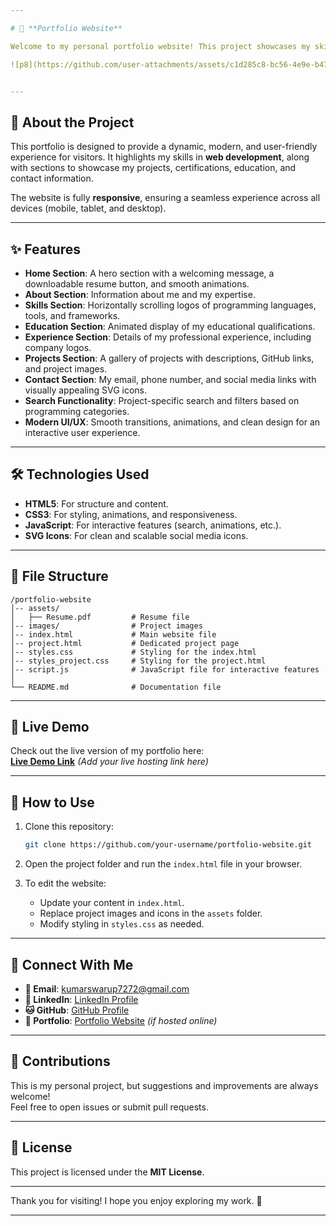 ```yaml
---

# 🚀 **Portfolio Website**  

Welcome to my personal portfolio website! This project showcases my skills, projects, experience, and educational background in an engaging and responsive manner. 

![p8](https://github.com/user-attachments/assets/c1d285c8-bc56-4e9e-b47f-a423b687695a)


---
```


## 🌟 **About the Project**  

This portfolio is designed to provide a dynamic, modern, and user-friendly experience for visitors. It highlights my skills in **web development**, along with sections to showcase my projects, certifications, education, and contact information.  

The website is fully **responsive**, ensuring a seamless experience across all devices (mobile, tablet, and desktop).  

---

## ✨ **Features**  

- **Home Section**: A hero section with a welcoming message, a downloadable resume button, and smooth animations.  
- **About Section**: Information about me and my expertise.  
- **Skills Section**: Horizontally scrolling logos of programming languages, tools, and frameworks.  
- **Education Section**: Animated display of my educational qualifications.  
- **Experience Section**: Details of my professional experience, including company logos.  
- **Projects Section**: A gallery of projects with descriptions, GitHub links, and project images.  
- **Contact Section**: My email, phone number, and social media links with visually appealing SVG icons.  
- **Search Functionality**: Project-specific search and filters based on programming categories.  
- **Modern UI/UX**: Smooth transitions, animations, and clean design for an interactive user experience.  

---

## 🛠️ **Technologies Used**  

- **HTML5**: For structure and content.  
- **CSS3**: For styling, animations, and responsiveness.  
- **JavaScript**: For interactive features (search, animations, etc.).  
- **SVG Icons**: For clean and scalable social media icons.  

---

## 📂 **File Structure**  

```
/portfolio-website  
│-- assets/  
│   ├── Resume.pdf         # Resume file  
│-- images/                # Project images
│-- index.html             # Main website file  
│-- project.html           # Dedicated project page  
│-- styles.css             # Styling for the index.html
│-- styles_project.css     # Styling for the project.html 
│-- script.js              # JavaScript file for interactive features  
│  
└── README.md              # Documentation file  
```

---

## 📸 **Live Demo**  

Check out the live version of my portfolio here:  
[**Live Demo Link**](#) *(Add your live hosting link here)*  

---

## 🚀 **How to Use**  

1. Clone this repository:  
   ```bash
   git clone https://github.com/your-username/portfolio-website.git
   ```  
2. Open the project folder and run the `index.html` file in your browser.  

3. To edit the website:  
   - Update your content in `index.html`.  
   - Replace project images and icons in the `assets` folder.  
   - Modify styling in `styles.css` as needed.  

---

## 🔗 **Connect With Me**  

- **📧 Email**: kumarswarup7272@gmail.com  
- **🔗 LinkedIn**: [LinkedIn Profile](#)  
- **🐱 GitHub**: [GitHub Profile](#)  
- **💼 Portfolio**: [Portfolio Website](#) *(if hosted online)*  

---

## 🤝 **Contributions**  

This is my personal project, but suggestions and improvements are always welcome!  
Feel free to open issues or submit pull requests.  

---

## 📝 **License**  

This project is licensed under the **MIT License**.  

---

Thank you for visiting! I hope you enjoy exploring my work. 🚀  

---
